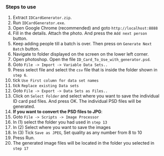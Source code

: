 ### Steps to use

1. Extract ``IDCardGenerator.zip``.
2. Run ``IDCardGenerator.exe``.
3. Open Google Chrome (recommended) and goto ``http://localhost:8888``
4. Fill in the details. Attach the photo. And press the ``Add next person`` button. 
5. Keep adding people till a batch is over. Then press on ``Generate Next Batch`` button. 
6. Navigate to folder displayed on the screen on the lower left corner.
7. Open photoshop. Open the file ``ID_Card_To_Use_with_generator.psd``. 
8. Goto ``File -> Import -> Variable Data Sets..``
9. Press select file and select the ``csv`` file that is inside the folder shown in ``step 6``.
10. tick ``Use First column for data set names``
11. tick ``Replace existing Data sets``
12. Goto ``File -> Export -> Data Sets as Files..``
13. Click on ``Select Folder`` and select where you want to save the individual ID card psd files.  And press OK. The individual PSD files will be generated.
14. **If you want to convert the PSD files to JPG**:
14. Goto ``File -> Scripts -> Image Processor``
15. In (1) select the folder you had used in ``step 13``
16. In (2) Select where you want to save the images
17. In (3) Tick ``Save as JPEG``, Set quality as any number from 8 to 10
18. Press Run.
19. The generated image files will be located in the folder you selected in ``step 17``

